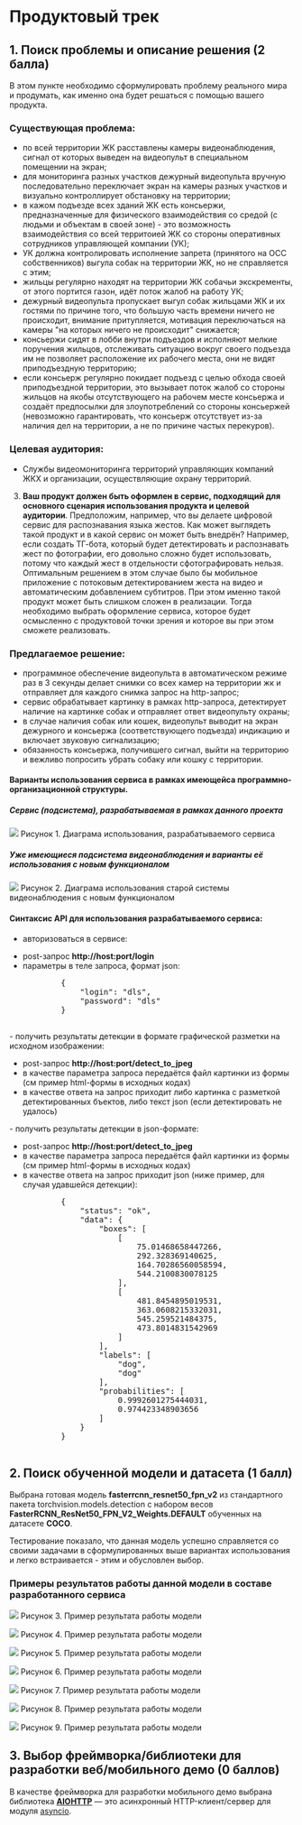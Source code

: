 # Продуктовый трек
## 1. Поиск проблемы и описание решения (2 балла)
В этом пункте необходимо сформулировать проблему реального мира и продумать, как именно она будет решаться с помощью вашего продукта. 

### Существующая проблема:
* по всей территории ЖК расставлены камеры видеонаблюдения, сигнал от которых выведен на видеопульт в специальном помещении на экран;
* для мониторинга разных участков дежурный видеопульта вручную последовательно переключает экран на камеры разных участков и визуально контроллирует обстановку на территории;
* в кажом подъезде всех зданий ЖК есть консьержи, предназначенные для физического взаимодействия со средой (с людьми и объектам в своей зоне) - это возможность взаимодействия со всей территоией ЖК со стороны оперативных сотрудников управляющей компании (УК);
* УК должна контролировать исполнение запрета (принятого на ОСС собственников) выгула собак на территории ЖК, но не справляется с этим;
* жильцы регулярно находят на территории ЖК собачьи экскременты, от этого портится газон, идёт поток жалоб на работу УК;
* дежурный видеопульта пропускает выгул собак жильцами ЖК и их гостями по причине того, что большую часть времени ничего не происходит, внимание притупляется, мотивация переключаться на камеры "на которых ничего не происходит" снижается;
* консьержи сидят в лобби внутри подъездов и исполняют мелкие поручения жильцов, отслеживать ситуацию вокруг своего подъезда им не позволяет расположение их рабочего места, они не видят приподъездную территорию;
* если консьерж регулярно покидает подъезд с целью обхода своей приподъездной территории, это вызывает поток жалоб со стороны жильцов на якобы отсутствующего на рабочем месте консьержа и создаёт предпосылки для злоупотреблений со стороны консьержей (невозможно гарантировать, что консьерж отсутствует из-за наличия дел на территории, а не по причине частых перекуров).

### Целевая аудитория:
* Службы видеомониторинга территорий управляющих компаний ЖКХ и организации, осуществляющие охрану территорий.

3. **Ваш продукт должен быть оформлен в сервис, подходящий для основного сценария использования продукта и целевой аудитории**. Предположим, например, что вы делаете цифровой сервис для распознавания языка жестов. Как может выглядеть такой продукт и в какой сервис он может быть внедрён? Например, если создать ТГ-бота, который будет детектировать и распознавать жест по фотографии, его довольно сложно будет использовать, потому что каждый жест в отдельности сфотографировать нельзя. Оптимальным решением в этом случае было бы мобильное приложение с потоковым детектированием жеста на видео и автоматическим добавлением субтитров. При этом именно такой продукт может быть слишком сложен в реализации. Тогда необходимо выбрать оформление сервиса, которое будет осмысленно с продуктовой точки зрения и которое вы при этом сможете реализовать.

### Предлагаемое решение:
* программное обеспечение видеопульта в автоматическом режиме раз в 3 секунды делает снимки со всех камер на территории жк и отправляет для каждого снимка запрос на http-запрос;
* сервис обрабатывает картинку в рамках http-запроса, детектирует наличие на картинке собак и отправляет ответ видеопульту охраны;
* в случае наличия собак или кошек, видеопульт выводит на экран дежурного и консьержа (соответствующего подъезда) индикацию и включает звуковую сигнализацию;
* обязанность консьержа, получившего сигнал, выйти на территорию и вежливо попросить убрать собаку или кошку с территории.

#### Варианты использования сервиса в рамках имеющейса программно-организационной структуры.
##### Сервис (подсистема), разрабатываемая в рамках данного проекта
![](01.png)
Рисунок 1. Диаграма использования, разрабатываемого сервиса

##### Уже имеющиеся подсистема видеонаблюдения и варианты её использования с новым функционалом
![](02.png)
Рисунок 2. Диаграма использования старой системы видеонаблюдения с новым функционалом

#### Синтаксис API для использования разрабатываемого сервиса:
- авторизоваться в сервисе:
<ul>
    <li>post-запрос <b>http://host:port/login</b></li>
    <li>
        параметры в теле запроса, формат json:
        <pre>
        {
            "login": "dls",
            "password": "dls"
        }
        </pre>
    </li>
</ul>
- получить результаты детекции в формате графической разметки на исходном изображении:
<ul>
    <li>post-запрос <b>http://host:port/detect_to_jpeg</b></li>
    <li>в качестве параметра запроса передаётся файл картинки из формы (см пример html-формы в исходных кодах)</li>
    <li>в качестве ответа на запрос приходит либо картинка с разметкой детектированных бъектов, либо текст json (если детектировать не удалось)</li>
</ul>
- получить результаты детекции в json-формате:
<ul>
    <li>post-запрос <b>http://host:port/detect_to_jpeg</b></li>
    <li>в качестве параметра запроса передаётся файл картинки из формы (см пример html-формы в исходных кодах)</li>
    <li>
        в качестве ответа на запрос приходит json (ниже пример, для случая удавшейся детекции):
        <pre>
        {
            "status": "ok",
            "data": {
                "boxes": [
                    [
                        75.01468658447266,
                        292.328369140625,
                        164.70286560058594,
                        544.2100830078125
                    ],
                    [
                        481.8454895019531,
                        363.0608215332031,
                        545.259521484375,
                        473.8014831542969
                    ]
                ],
                "labels": [
                    "dog",
                    "dog"
                ],
                "probabilities": [
                    0.9992601275444031,
                    0.974423348903656
                ]
            }
        }
        </pre>
    </li>
</ul>

## 2. Поиск обученной модели и датасета (1 балл)
Выбрана готовая модель **fasterrcnn_resnet50_fpn_v2** из стандартного пакета torchvision.models.detection с набором весов **FasterRCNN_ResNet50_FPN_V2_Weights.DEFAULT** обученных на датасете **COCO**.

Тестирование показало, что данная модель успешно справляется со своими задачами в сформулированных выше вариантах использования и легко встраивается - этим и обусловлен выбор.

### Примеры результатов работы данной модели в составе разработанного сервиса
![](test_result_images/000.jpeg)
Рисунок 3. Пример результата работы модели

![](test_result_images/002.jpeg)
Рисунок 4. Пример результата работы модели

![](test_result_images/003.jpeg)
Рисунок 5. Пример результата работы модели

![](test_result_images/004.jpeg)
Рисунок 6. Пример результата работы модели

![](test_result_images/005.jpeg)
Рисунок 7. Пример результата работы модели

![](test_result_images/006.jpeg)
Рисунок 8. Пример результата работы модели

![](test_result_images/008.jpeg)
Рисунок 9. Пример результата работы модели

## 3. Выбор фреймворка/библиотеки для разработки веб/мобильного демо (0 баллов)

В качестве фреймворка для разработки мобильного демо выбрана библиотека [**AIOHTTP**](https://docs.aiohttp.org) — это асинхронный HTTP-клиент/сервер для модуля [asyncio](https://docs.python.org/3/library/asyncio.html).